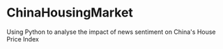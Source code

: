 # ChinaHousingMarket
Using Python to analyse the impact of news sentiment on China's House Price Index
